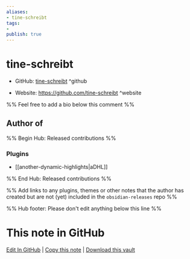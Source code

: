 ```yaml
---
aliases:
- tine-schreibt
tags:
- 
publish: true
---
```


# tine-schreibt

- GitHub: [tine-schreibt](https://github.com/tine-schreibt/) ^github
<!-- - Discord: `@` ^discord-->
- Website: <https://github.com/tine-schreibt> ^website
<!-- - [[Publish sites|Publish site]]: <https://> ^publish-->

%% Feel free to add a bio below this comment %%


## Author of

%% Begin Hub: Released contributions %%
### Plugins
- [[another-dynamic-highlights|aDHL]]

%% End Hub: Released contributions %%

%% Add links to any plugins, themes or other notes that the author has created but are not (yet) included in the `obsidian-releases` repo %%

<!--
### Unlisted plugins
-->

<!--
### Others
-->

<!--
## Sponsor this author
-->

<!-- - [[GitHub sponsors]]: [Sponsor @tine-schreibt on GitHub Sponsors](https://github.com/sponsors/tine-schreibt) ^github-sponsor-->
<!-- - [[Buy me a coffee]]: <https://> ^buy-me-a-coffee-->
<!-- - [[PayPal]]: <https://> ^paypal-->
<!-- - [[Patreon]]: <https://> ^patreon-->

<!--
## Follow this author
-->

<!-- - [[YouTube Channels|On YouTube]]: <https://> ^youtube-->
<!-- - Twitter: <https://> ^twitter-->
<!-- - ... -->

%% Hub footer: Please don't edit anything below this line %%

# This note in GitHub

<span class="git-footer">[Edit In GitHub](https://github.dev/obsidian-community/obsidian-hub/blob/main/01%20-%20Community/People/tine-schreibt.md "git-hub-edit-note") | [Copy this note](https://raw.githubusercontent.com/obsidian-community/obsidian-hub/main/01%20-%20Community/People/tine-schreibt.md "git-hub-copy-note") | [Download this vault](https://github.com/obsidian-community/obsidian-hub/archive/refs/heads/main.zip "git-hub-download-vault") </span>
